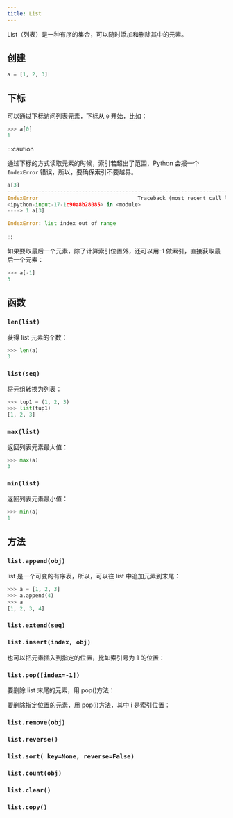 ```yaml
---
title: List
---
```


List（列表）是一种有序的集合，可以随时添加和删除其中的元素。

## 创建

```py
a = [1, 2, 3]
```

## 下标

可以通过下标访问列表元素，下标从 `0` 开始，比如：

```py
>>> a[0]
1
```

:::caution

通过下标的方式读取元素的时候，索引若超出了范围，Python 会报一个 `IndexError` 错误，所以，要确保索引不要越界。

```py
a[3]
---------------------------------------------------------------------------
IndexError                                Traceback (most recent call last)
<ipython-input-17-1c90a8b28085> in <module>
----> 1 a[3]

IndexError: list index out of range
```

:::

如果要取最后一个元素，除了计算索引位置外，还可以用-1 做索引，直接获取最后一个元素：

```py
>>> a[-1]
3
```

## 函数

### `len(list)`

获得 list 元素的个数：

```py
>>> len(a)
3
```

### `list(seq)`

将元组转换为列表：

```py
>>> tup1 = (1, 2, 3)
>>> list(tup1)
[1, 2, 3]
```

### `max(list)`

返回列表元素最大值：

```py
>>> max(a)
3
```

### `min(list)`

返回列表元素最小值：

```py
>>> min(a)
1
```

## 方法

### `list.append(obj)`

list 是一个可变的有序表，所以，可以往 list 中追加元素到末尾：

```py
>>> a = [1, 2, 3]
>>> a.append(4)
>>> a
[1, 2, 3, 4]
```

### `list.extend(seq)`

### `list.insert(index, obj)`

也可以把元素插入到指定的位置，比如索引号为 1 的位置：

### `list.pop([index=-1])`

要删除 list 末尾的元素，用 pop()方法：

要删除指定位置的元素，用 pop(i)方法，其中 i 是索引位置：

### `list.remove(obj)`

### `list.reverse()`

### `list.sort( key=None, reverse=False)`

### `list.count(obj)`

### `list.clear()`

### `list.copy()`
